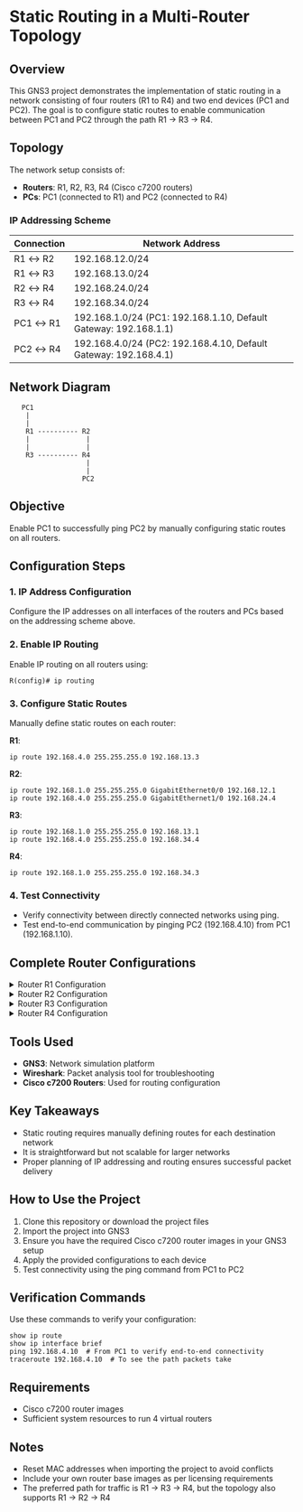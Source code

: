 # Static Routing in a Multi-Router Topology

## Overview

This GNS3 project demonstrates the implementation of static routing in a network consisting of four routers (R1 to R4) and two end devices (PC1 and PC2). The goal is to configure static routes to enable communication between PC1 and PC2 through the path R1 → R3 → R4.

## Topology

The network setup consists of:
- **Routers**: R1, R2, R3, R4 (Cisco c7200 routers)
- **PCs**: PC1 (connected to R1) and PC2 (connected to R4)

### IP Addressing Scheme

| Connection | Network Address |
|------------|-----------------|
| R1 ↔ R2 | 192.168.12.0/24 |
| R1 ↔ R3 | 192.168.13.0/24 |
| R2 ↔ R4 | 192.168.24.0/24 |
| R3 ↔ R4 | 192.168.34.0/24 |
| PC1 ↔ R1 | 192.168.1.0/24 (PC1: 192.168.1.10, Default Gateway: 192.168.1.1) |
| PC2 ↔ R4 | 192.168.4.0/24 (PC2: 192.168.4.10, Default Gateway: 192.168.4.1) |

## Network Diagram

```
   PC1
    |
    |
    R1 ---------- R2
    |              |
    |              |
    R3 ---------- R4
                   |
                   |
                  PC2
```

## Objective

Enable PC1 to successfully ping PC2 by manually configuring static routes on all routers.

## Configuration Steps

### 1. IP Address Configuration

Configure the IP addresses on all interfaces of the routers and PCs based on the addressing scheme above.

### 2. Enable IP Routing

Enable IP routing on all routers using:

```
R(config)# ip routing
```

### 3. Configure Static Routes

Manually define static routes on each router:

**R1**:
```
ip route 192.168.4.0 255.255.255.0 192.168.13.3
```

**R2**:
```
ip route 192.168.1.0 255.255.255.0 GigabitEthernet0/0 192.168.12.1
ip route 192.168.4.0 255.255.255.0 GigabitEthernet1/0 192.168.24.4
```

**R3**:
```
ip route 192.168.1.0 255.255.255.0 192.168.13.1
ip route 192.168.4.0 255.255.255.0 192.168.34.4
```

**R4**:
```
ip route 192.168.1.0 255.255.255.0 192.168.34.3

```

### 4. Test Connectivity

- Verify connectivity between directly connected networks using ping.
- Test end-to-end communication by pinging PC2 (192.168.4.10) from PC1 (192.168.1.10).

## Complete Router Configurations

<details>
<summary>Router R1 Configuration</summary>

```
hostname R1
!
ip routing
!
interface G2/0
 description Connection to PC1
 ip address 192.168.1.1 255.255.255.0
 no shutdown
!
interface G1/0
 description Connection to R2
 ip address 192.168.12.1 255.255.255.0
 no shutdown
!
interface G0/0
 description Connection to R3
 ip address 192.168.13.1 255.255.255.0
 no shutdown
!
ip route 192.168.4.0 255.255.255.0 192.168.13.3
!
end
```
</details>

<details>
<summary>Router R2 Configuration</summary>

```
hostname R2
!
ip routing
!
interface G0/0
 description Connection to R1
 ip address 192.168.12.2 255.255.255.0
 no shutdown
!
interface G1/0
 description Connection to R4
 ip address 192.168.24.2 255.255.255.0
 no shutdown
!
ip route 192.168.1.0 255.255.255.0 GigabitEthernet0/0 192.168.12.1
ip route 192.168.4.0 255.255.255.0 GigabitEthernet1/0 192.168.24.4
!
end
```
</details>

<details>
<summary>Router R3 Configuration</summary>

```
hostname R3
!
ip routing
!
interface G0/0
 description Connection to R1
 ip address 192.168.13.3 255.255.255.0
 no shutdown
!
interface G1/0
 description Connection to R4
 ip address 192.168.34.3 255.255.255.0
 no shutdown
!
ip route 192.168.1.0 255.255.255.0 192.168.13.1
ip route 192.168.4.0 255.255.255.0 192.168.34.4
!
end
```
</details>

<details>
<summary>Router R4 Configuration</summary>

```
hostname R4
!
ip routing
!
interface G0/0
 description Connection to R2
 ip address 192.168.24.4 255.255.255.0
 no shutdown
!
interface G1/0
 description Connection to R3
 ip address 192.168.34.4 255.255.255.0
 no shutdown
!
interface FastEthernet2/0
 description Connection to PC2
 ip address 192.168.4.1 255.255.255.0
 no shutdown
!
ip route 192.168.1.0 255.255.255.0 192.168.34.3
!
end
```
</details>

## Tools Used

- **GNS3**: Network simulation platform
- **Wireshark**: Packet analysis tool for troubleshooting
- **Cisco c7200 Routers**: Used for routing configuration

## Key Takeaways

- Static routing requires manually defining routes for each destination network
- It is straightforward but not scalable for larger networks
- Proper planning of IP addressing and routing ensures successful packet delivery

## How to Use the Project

1. Clone this repository or download the project files
2. Import the project into GNS3
3. Ensure you have the required Cisco c7200 router images in your GNS3 setup
4. Apply the provided configurations to each device
5. Test connectivity using the ping command from PC1 to PC2

## Verification Commands

Use these commands to verify your configuration:
```
show ip route
show ip interface brief
ping 192.168.4.10  # From PC1 to verify end-to-end connectivity
traceroute 192.168.4.10  # To see the path packets take
```

## Requirements

- Cisco c7200 router images
- Sufficient system resources to run 4 virtual routers

## Notes

- Reset MAC addresses when importing the project to avoid conflicts
- Include your own router base images as per licensing requirements
- The preferred path for traffic is R1 → R3 → R4, but the topology also supports R1 → R2 → R4
